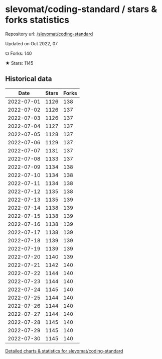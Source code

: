 # slevomat/coding-standard / stars & forks statistics

Repository url: [/slevomat/coding-standard](https://github.com/slevomat/coding-standard)

Updated on Oct 2022, 07

☋ Forks: 140

★ Stars: 1145

## Historical data
| Date | Stars | Forks |
|------|-------|-------|
| 2022-07-01 | 1126 | 138 | 
| 2022-07-02 | 1126 | 137 | 
| 2022-07-03 | 1126 | 137 | 
| 2022-07-04 | 1127 | 137 | 
| 2022-07-05 | 1128 | 137 | 
| 2022-07-06 | 1129 | 137 | 
| 2022-07-07 | 1131 | 137 | 
| 2022-07-08 | 1133 | 137 | 
| 2022-07-09 | 1134 | 138 | 
| 2022-07-10 | 1134 | 138 | 
| 2022-07-11 | 1134 | 138 | 
| 2022-07-12 | 1135 | 138 | 
| 2022-07-13 | 1135 | 139 | 
| 2022-07-14 | 1138 | 139 | 
| 2022-07-15 | 1138 | 139 | 
| 2022-07-16 | 1138 | 139 | 
| 2022-07-17 | 1138 | 139 | 
| 2022-07-18 | 1139 | 139 | 
| 2022-07-19 | 1139 | 139 | 
| 2022-07-20 | 1140 | 139 | 
| 2022-07-21 | 1142 | 140 | 
| 2022-07-22 | 1144 | 140 | 
| 2022-07-23 | 1144 | 140 | 
| 2022-07-24 | 1145 | 140 | 
| 2022-07-25 | 1144 | 140 | 
| 2022-07-26 | 1144 | 140 | 
| 2022-07-27 | 1144 | 140 | 
| 2022-07-28 | 1145 | 140 | 
| 2022-07-29 | 1145 | 140 | 
| 2022-07-30 | 1145 | 140 | 


[Detailed charts & statistics for slevomat/coding-standard](https://reviewgithub.com/rep/slevomat/coding-standard)
